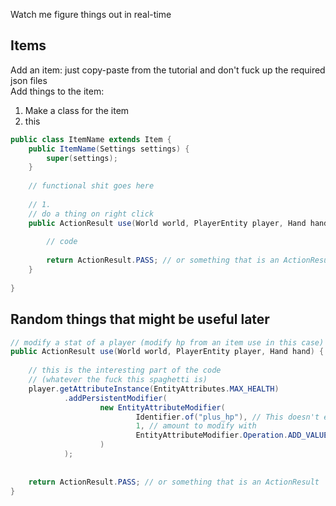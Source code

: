 Watch me figure things out in real-time

## Items
Add an item: just copy-paste from the tutorial and don't fuck up the required json files\
Add things to the item:
1. Make a class for the item
2. this 
```java
public class ItemName extends Item {
    public ItemName(Settings settings) {
        super(settings);
    }
    
    // functional shit goes here
    
    // 1.
    // do a thing on right click
    public ActionResult use(World world, PlayerEntity player, Hand hand) {
        
        // code
        
        return ActionResult.PASS; // or something that is an ActionResult
    }
    
}
```


## Random things that might be useful later
```java
// modify a stat of a player (modify hp from an item use in this case)
public ActionResult use(World world, PlayerEntity player, Hand hand) {
    
    // this is the interesting part of the code
    // (whatever the fuck this spaghetti is)
    player.getAttributeInstance(EntityAttributes.MAX_HEALTH)
            .addPersistentModifier(
                    new EntityAttributeModifier(
                            Identifier.of("plus_hp"), // This doesn't even matter why is it even here
                            1, // amount to modify with
                            EntityAttributeModifier.Operation.ADD_VALUE // what to do
                    )
            );
    
    
    return ActionResult.PASS; // or something that is an ActionResult
}

```
